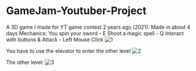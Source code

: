 # GameJam-Youtuber-Project
A 3D game I made for YT game contest 2 years ago (2021). Made in about 4 days
Mechanics: 
You spin your sword - E
Shoot a magic spell - Q
Interact with buttons & Attack - Left Mouse Click
![1](https://github.com/Rizerek/GameJam-Youtuber-Project/assets/91278157/65ff7a42-53f6-4e4c-b369-d51b3ba306bc)

You have to use the elevator to enter the other level
![2](https://github.com/Rizerek/GameJam-Youtuber-Project/assets/91278157/e74fc320-d5b1-4694-afe7-f22918069989)

The other level:
![3](https://github.com/Rizerek/GameJam-Youtuber-Project/assets/91278157/b3cfb0d5-e4b1-4ee8-a68b-345def380c5a)


